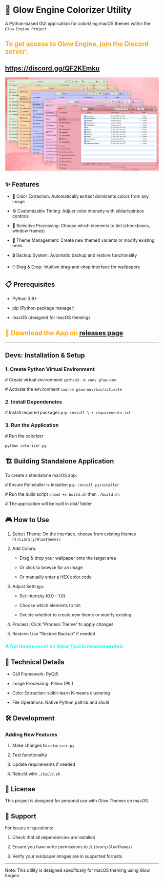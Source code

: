 # 🎨 Glow Engine Colorizer Utility

A Python-based GUI application for colorizing macOS themes within the `Glow Engine Project`.

##  <span style="color:orange">To get access to Glow Engine, join the Discord server:</span>
##  <span style="color:orange">https://discord.gg/QF2KEmku</span>

![screenshot light](./screenshots/light.png)

## ✨ Features

-   🎨 Color Extraction: Automatically extract dominants colors from any image

-   ⚙️ Customizable Tinting: Adjust color intensity with slider/spinbox controls

-   🎯 Selective Processing: Choose which elements to tint (checkboxes, window frames)

-   💾 Theme Management: Create new themed variants or modify existing ones

-   🔒 Backup System: Automatic backup and restore functionality

-   🖱️ Drag & Drop: Intuitive drag-and-drop interface for wallpapers


## 📋 Prerequisites

-   Python 3.8+

-   pip (Python package manager)

-   macOS (designed for macOS theming)

## <span style="color:orange">🚀  Download the App on [releases page](https://github.com/JulioNectar/glow-engine-colorizer-utility/releases)</span>

----

## Devs: Installation & Setup

### 1\. Create Python Virtual Environment

\# Create virtual environment
`python3 -m venv glow-env`

\# Activate the environment
`source glow-env/bin/activate`

### 2\. Install Dependencies

\# Install required packages
`pip install \-r requirements.txt`

### 3\. Run the Application

\# Run the colorizer

`python colorizer.py`

## 🏗️ Building Standalone Application

To create a standalone macOS app:



\# Ensure PyInstaller is installed
`pip install pyinstaller`

\# Run the build script
`chmod +x build.sh`
then
`./build.sh`

\# The application will be built in dist/ folder

## 🎮 How to Use

1.  Select Theme: On the interface, choose from existing themes in `/Library/GlowThemes/`

2.  Add Colors:

    -   Drag & drop your wallpaper onto the target area

    -   Or click to browse for an image

    -   Or manually enter a HEX color code

3.  Adjust Settings:

    -   Set intensity (0.0 - 1.0)

    -   Choose which elements to tint

    -   Decide whether to create new theme or modify existing

4.  Process: Click "Process Theme" to apply changes

5.  Restore: Use "Restore Backup" if needed

### <span style="color: #00ffff"> A full theme reset on Glow Tool is recommended.</span>

## 🔧 Technical Details

-   GUI Framework: PyQt5

-   Image Processing: Pillow (PIL)

-   Color Extraction: scikit-learn K-means clustering

-   File Operations: Native Python pathlib and shutil


## 🛠️ Development


### Adding New Features

1.  Make changes to `colorizer.py`

2.  Test functionality

3.  Update requirements if needed

4.  Rebuild with `./build.sh`


## 📝 License

This project is designed for personal use with Glow Themes on macOS.

## 🤝 Support

For issues or questions:

1.  Check that all dependencies are installed

2.  Ensure you have write permissions to `/Library/GlowThemes/`

3.  Verify your wallpaper images are in supported formats


* * *

Note: This utility is designed specifically for macOS theming using Glow Engine.